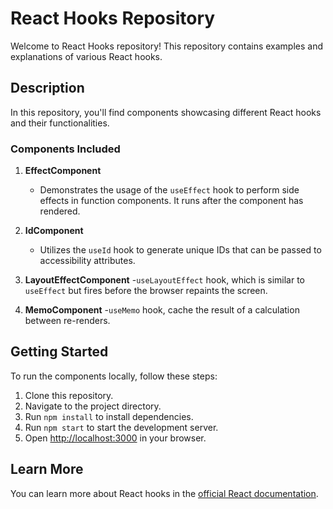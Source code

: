 # React Hooks Repository

Welcome to React Hooks repository! This repository contains examples and explanations of various React hooks.

## Description

In this repository, you'll find components showcasing different React hooks and their functionalities.

### Components Included

1. **EffectComponent**
   - Demonstrates the usage of the `useEffect` hook to perform side effects in function components. It runs after the component has rendered.

2. **IdComponent**
   - Utilizes the `useId` hook to generate unique IDs that can be passed to accessibility attributes.

3. **LayoutEffectComponent**
   -`useLayoutEffect` hook, which is similar to `useEffect` but fires before the browser repaints the screen.

4. **MemoComponent**
   -`useMemo` hook, cache the result of a calculation between re-renders.

## Getting Started

To run the components locally, follow these steps:

1. Clone this repository.
2. Navigate to the project directory.
3. Run `npm install` to install dependencies.
4. Run `npm start` to start the development server.
5. Open [http://localhost:3000](http://localhost:3000) in your browser.


## Learn More
You can learn more about React hooks in the [official React documentation](https://reactjs.org/docs/hooks-intro.html).
